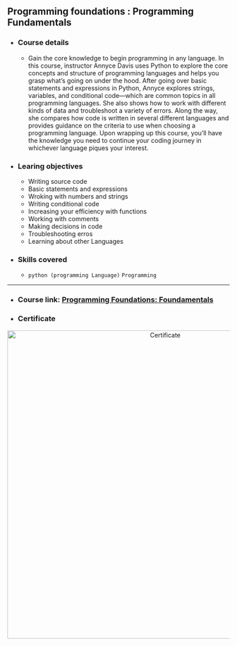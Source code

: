 ## Programming foundations : Programming Fundamentals
- ### Course details
  - Gain the core knowledge to begin programming in any language. In this course, instructor Annyce Davis uses Python to explore the core concepts and structure of programming languages and helps you grasp what’s going on under the hood. After going over basic statements and expressions in Python, Annyce explores strings, variables, and conditional code—which are common topics in all programming languages. She also shows how to work with different kinds of data and troubleshoot a variety of errors. Along the way, she compares how code is written in several different languages and provides guidance on the criteria to use when choosing a programming language. Upon wrapping up this course, you’ll have the knowledge you need to continue your coding journey in whichever language piques your interest.

- ### Learing objectives
  - Writing source code 
  - Basic statements and expressions
  - Wroking with numbers and strings
  - Writing conditional code
  - Increasing your efficiency with functions
  - Working with comments
  - Making decisions in code
  - Troubleshooting erros
  - Learning about other Languages
- ### Skills covered 
  - ` python (programming Language) ` ` Programming `
---
- ### Course link: [Programming Foundations: Foundamentals](https://www.linkedin.com/learning/programming-foundations-fundamentals-3/the-fundamentals-of-programming)
- ### Certificate
<div align="center">
  <img src="https://media-exp1.licdn.com/dms/image/C4D1FAQHQ2GtRvSIvPA/feedshare-document-cover-images_800/0/1650811285658?e=2147483647&v=beta&t=oUyOeiPE10JM6_3XJW2t8LyHXpJvDSheCTXvlCa71ZY" alt="Certificate" style="margin-left: auto;
margin-right: auto; width:700px;">
</div>